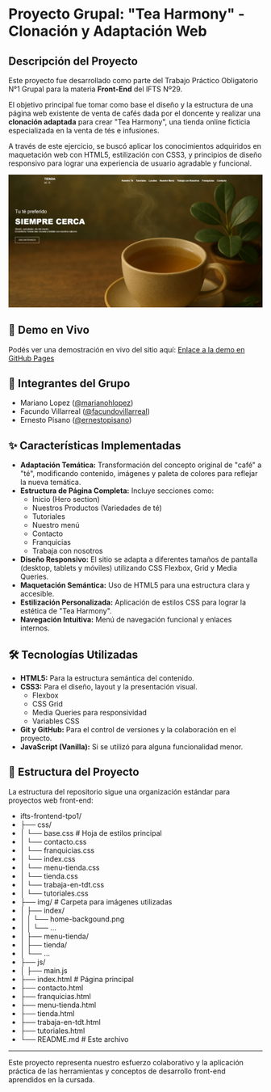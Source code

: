 # Proyecto Grupal: "Tea Harmony" - Clonación y Adaptación Web

## Descripción del Proyecto

Este proyecto fue desarrollado como parte del Trabajo Práctico Obligatorio N°1 Grupal para la materia **Front-End** del IFTS Nº29.

El objetivo principal fue tomar como base el diseño y la estructura de una página web existente de venta de cafés dada por el doncente y realizar una **clonación adaptada** para crear "Tea Harmony", una tienda online ficticia especializada en la venta de tés e infusiones.

A través de este ejercicio, se buscó aplicar los conocimientos adquiridos en maquetación web con HTML5, estilización con CSS3, y principios de diseño responsivo para lograr una experiencia de usuario agradable y funcional.

![Screenshot de la pagina](img/PageScreenshot.jpg)

## 🚀 Demo en Vivo

Podés ver una demostración en vivo del sitio aquí:
[Enlace a la demo en GitHub Pages](https://marianohlopez.github.io/ifts-frontend-tpo1/)

## 👥 Integrantes del Grupo

- Mariano Lopez ([@marianohlopez](https://github.com/marianohlopez))
- Facundo Villarreal ([@facundovillarreal](https://github.com/facu041294))
- Ernesto Pisano ([@ernestopisano](https://github.com/espisano))

## ✨ Características Implementadas

- **Adaptación Temática:** Transformación del concepto original de "café" a "té", modificando contenido, imágenes y paleta de colores para reflejar la nueva temática.
- **Estructura de Página Completa:** Incluye secciones como:
  - Inicio (Hero section)
  - Nuestros Productos (Variedades de té)
  - Tutoriales
  - Nuestro menú
  - Contacto
  - Franquicias
  - Trabaja con nosotros
- **Diseño Responsivo:** El sitio se adapta a diferentes tamaños de pantalla (desktop, tablets y móviles) utilizando CSS Flexbox, Grid y Media Queries.
- **Maquetación Semántica:** Uso de HTML5 para una estructura clara y accesible.
- **Estilización Personalizada:** Aplicación de estilos CSS para lograr la estética de "Tea Harmony".
- **Navegación Intuitiva:** Menú de navegación funcional y enlaces internos.

## 🛠️ Tecnologías Utilizadas

- **HTML5:** Para la estructura semántica del contenido.
- **CSS3:** Para el diseño, layout y la presentación visual.
  - Flexbox
  - CSS Grid
  - Media Queries para responsividad
  - Variables CSS
- **Git y GitHub:** Para el control de versiones y la colaboración en el proyecto.
- **JavaScript (Vanilla):** Si se utilizó para alguna funcionalidad menor.

## 📂 Estructura del Proyecto

La estructura del repositorio sigue una organización estándar para proyectos web front-end:

- ifts-frontend-tpo1/
- ├── css/
- │ └── base.css # Hoja de estilos principal
- │ └── contacto.css
- │ └── franquicias.css
- │ └── index.css
- │ └── menu-tienda.css
- │ └── tienda.css
- │ └── trabaja-en-tdt.css
- │ └── tutoriales.css
- ├── img/ # Carpeta para imágenes utilizadas
- │ ├── index/
- │ │ └── home-backgound.png
- │ │ └── ...
- │ ├── menu-tienda/
- │ ├── tienda/
- │ └── ...
- ├── js/
- │ ├── main.js
- ├── index.html # Página principal
- ├── contacto.html
- ├── franquicias.html
- ├── menu-tienda.html
- ├── tienda.html
- ├── trabaja-en-tdt.html
- ├── tutoriales.html
- └── README.md # Este archivo

---

Este proyecto representa nuestro esfuerzo colaborativo y la aplicación práctica de las herramientas y conceptos de desarrollo front-end aprendidos en la cursada.
